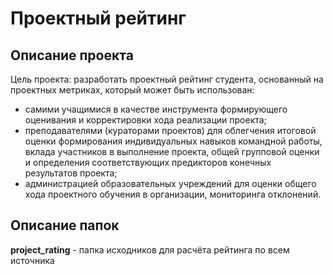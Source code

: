 # Проектный рейтинг

## Описание проекта
Цель проекта: разработать проектный рейтинг студента, основанный на  проектных метриках, который может быть использован: 
  - самими учащимися в качестве инструмента формирующего оценивания и корректировки хода реализации проекта; 
  - преподавателями (кураторами проектов) для облегчения итоговой оценки формирования индивидуальных навыков командной работы, вклада участников в выполнение проекта, общей групповой оценки и определения соответствующих предикторов конечных результатов проекта;
   - администрацией образовательных учреждений для оценки общего хода проектного обучения в организации, мониторинга отклонений.

## Описание папок 
**project_rating** - папка исходников для расчёта рейтинга по всем источника  
